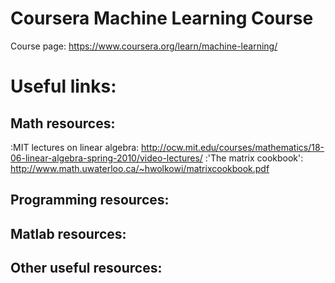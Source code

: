 # Coursera Machine Learning Course

Course page: https://www.coursera.org/learn/machine-learning/

# Useful links:
## Math resources:
:MIT lectures on linear algebra: http://ocw.mit.edu/courses/mathematics/18-06-linear-algebra-spring-2010/video-lectures/
:'The matrix cookbook': http://www.math.uwaterloo.ca/~hwolkowi/matrixcookbook.pdf 

## Programming resources:

## Matlab resources:

## Other useful resources:

